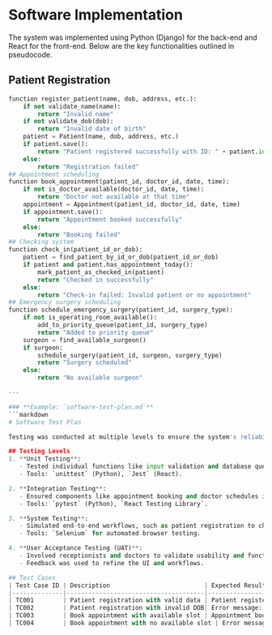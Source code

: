 # Software Implementation

The system was implemented using Python (Django) for the back-end and React for the front-end. Below are the key functionalities outlined in pseudocode.

## Patient Registration
```python
function register_patient(name, dob, address, etc.):
    if not validate_name(name):
        return "Invalid name"
    if not validate_dob(dob):
        return "Invalid date of birth"
    patient = Patient(name, dob, address, etc.)
    if patient.save():
        return "Patient registered successfully with ID: " + patient.id
    else:
        return "Registration failed"
## Appointment scheduling
function book_appointment(patient_id, doctor_id, date, time):
    if not is_doctor_available(doctor_id, date, time):
        return "Doctor not available at that time"
    appointment = Appointment(patient_id, doctor_id, date, time)
    if appointment.save():
        return "Appointment booked successfully"
    else:
        return "Booking failed"
## Checking system
function check_in(patient_id_or_dob):
    patient = find_patient_by_id_or_dob(patient_id_or_dob)
    if patient and patient.has_appointment_today():
        mark_patient_as_checked_in(patient)
        return "Checked in successfully"
    else:
        return "Check-in failed: Invalid patient or no appointment"
## Emergency surgery scheduling
function schedule_emergency_surgery(patient_id, surgery_type):
    if not is_operating_room_available():
        add_to_priority_queue(patient_id, surgery_type)
        return "Added to priority queue"
    surgeon = find_available_surgeon()
    if surgeon:
        schedule_surgery(patient_id, surgeon, surgery_type)
        return "Surgery scheduled"
    else:
        return "No available surgeon"

---

### **Example: `software-test-plan.md`**
```markdown
# Software Test Plan

Testing was conducted at multiple levels to ensure the system's reliability and functionality.

## Testing Levels
1. **Unit Testing**:
   - Tested individual functions like input validation and database queries.
   - Tools: `unittest` (Python), `Jest` (React).

2. **Integration Testing**:
   - Ensured components like appointment booking and doctor schedules interacted correctly.
   - Tools: `pytest` (Python), `React Testing Library`.

3. **System Testing**:
   - Simulated end-to-end workflows, such as patient registration to check-in.
   - Tools: `Selenium` for automated browser testing.

4. **User Acceptance Testing (UAT)**:
   - Involved receptionists and doctors to validate usability and functionality.
   - Feedback was used to refine the UI and workflows.

## Test Cases
| Test Case ID | Description                          | Expected Result                  |
|--------------|--------------------------------------|----------------------------------|
| TC001        | Patient registration with valid data | Patient registered successfully  |
| TC002        | Patient registration with invalid DOB| Error message: "Invalid DOB"     |
| TC003        | Book appointment with available slot | Appointment booked successfully  |
| TC004        | Book appointment with no available slot | Error message: "No slots available" |
